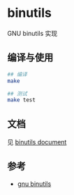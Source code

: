 # binutils

GNU binutils 实现

## 编译与使用

```bash
## 编译
make

## 测试
make test
```

## 文档

见 [binutils document](https://luzhixing12345.github.io/binutils/)

## 参考

- [gnu binutils](https://www.gnu.org/software/binutils/)